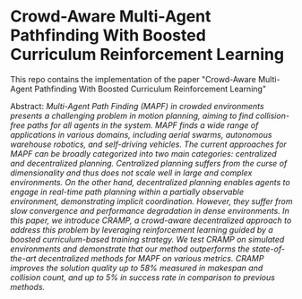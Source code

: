 # Crowd-Aware Multi-Agent Pathfinding With Boosted Curriculum Reinforcement Learning

This repo contains the implementation of the paper "Crowd-Aware Multi-Agent Pathfinding With Boosted Curriculum Reinforcement Learning"

Abstract: *Multi-Agent Path Finding (MAPF) in crowded environments presents a challenging problem in motion planning, aiming to find collision-free paths for all agents in the system. MAPF finds a wide range of applications in various domains, including aerial swarms, autonomous warehouse robotics, and self-driving vehicles. The current approaches for MAPF can be broadly categorized into two main categories: centralized and decentralized planning. Centralized planning suffers from the curse of dimensionality and thus does not scale well in large and complex environments. On the other hand, decentralized planning enables agents to engage in real-time path planning within a partially observable environment, demonstrating implicit coordination. However, they suffer from slow convergence and performance degradation in dense environments. In this paper, we introduce CRAMP, a crowd-aware decentralized approach to address this problem by leveraging reinforcement learning guided by a boosted curriculum-based training strategy. We test CRAMP on simulated environments and demonstrate that our method outperforms the state-of-the-art decentralized methods for MAPF on various metrics. CRAMP improves the solution quality up to 58% measured in makespan and collision count, and up to 5% in success rate in comparison to previous methods.*
